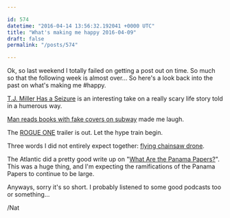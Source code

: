```yaml
---

id: 574
datetime: "2016-04-14 13:56:32.192041 +0000 UTC"
title: "What's making me happy 2016-04-09"
draft: false
permalink: "/posts/574"

---
```


Ok, so last weekend I totally failed on getting a post out on time. So much so that the following week is almost over... So here's a look back into the past on what's making me #happy.

[T.J. Miller Has a Seizure](https://www.youtube.com/watch?v=Kf9N5AWprG8&feature=youtu.be) is an interesting take on a really scary life story told in a humerous way.

[Man reads books with fake covers on subway](https://boingboing.net/2016/04/07/man-reads-books-with-fake-cove.html) made me laugh.

The [ROGUE ONE](https://www.youtube.com/watch?v=Wji-BZ0oCwg) trailer is out. Let the hype train begin.

Three words I did not entirely expect together: [flying chainsaw drone](http://www.theverge.com/2016/4/4/11359828/flying-chainsaw-drone-finland).

The Atlantic did a pretty good write up on "[What Are the Panama Papers?](http://www.theatlantic.com/international/archive/2016/04/what-are-the-panama-papers/476658/)". This was a huge thing, and I'm expecting the ramifications of the Panama Papers to continue to be large.

Anyways, sorry it's so short. I probably listened to some good podcasts too or something...

/Nat

